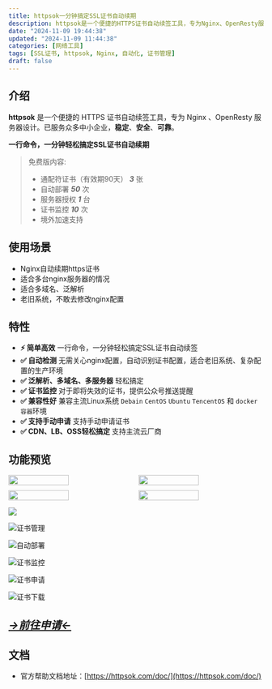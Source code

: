 ```yaml
---
title: httpsok一分钟搞定SSL证书自动续期
description: httpsok是一个便捷的HTTPS证书自动续签工具，专为Nginx、OpenResty服务器设计，提供简单高效的SSL证书自动续期服务。软件的特色包括自动检测和兼容多域名、多服务器环境，支持泛解析和即将失效证书监控。httpsok支持主流Linux系统和docker容器，适用于老旧系统和复杂配置的生产环境，能够自动识别证书配置。免费版包括三张通配符证书、50次自动部署等服务。
date: "2024-11-09 19:44:38"
updated: "2024-11-09 11:44:38"
categories: [网络工具]
tags: [SSL证书, httpsok, Nginx, 自动化, 证书管理]
draft: false
---
```


## 介绍

**httpsok** 是一个便捷的 HTTPS 证书自动续签工具，专为 Nginx 、OpenResty 服务器设计。已服务众多中小企业，**稳定**、**安全**、**可靠**。

**一行命令，一分钟轻松搞定SSL证书自动续期**

> 免费版内容:
> - 通配符证书（有效期90天） ***3*** 张
> - 自动部署 ***50*** 次
> - 服务器授权 ***1*** 台
> - 证书监控 ***10*** 次
> - 境外加速支持

## 使用场景
- Nginx自动续期https证书
- 适合多台nginx服务器的情况
- 适合多域名、泛解析
- 老旧系统，不敢去修改nginx配置

## 特性

- **⚡️ 简单高效** 一行命令，一分钟轻松搞定SSL证书自动续签
- **✅ 自动检测** 无需关心nginx配置，自动识别证书配置，适合老旧系统、复杂配置的生产环境
- **✅ 泛解析、多域名、多服务器** 轻松搞定
- **✅ 证书监控** 对于即将失效的证书，提供公众号推送提醒
- **✅ 兼容性好** 兼容主流Linux系统 `Debain` `CentOS` `Ubuntu` `TencentOS` 和 `docker容器`环境
- **✅ 支持手动申请** 支持手动申请证书
- **✅ CDN、LB、OSS轻松搞定** 支持主流云厂商

## 功能预览
<div style="display: flex; flex-wrap: wrap; gap: 10px;">
  <img src="https://cdn.sa.net/2024/11/09/PiUQH3lA9BoNuRM.png" style="width: calc(50% - 5px);" />
  <img src="https://cdn.sa.net/2024/11/09/jnYdMIwmDaNFuTi.png" style="width: calc(50% - 5px);" />
  <img src="https://cdn.sa.net/2024/11/09/Qea8gXxpkdmWVJF.png" style="width: calc(50% - 5px);" />
  <img src="https://cdn.sa.net/2024/11/09/uSAbUXiaCFJfMND.png" style="width: calc(50% - 5px);" />
</div>

![](https://cdn.sa.net/2024/11/09/pIaxmkjt5K2HPy6.png)

![证书管理](https://cdn.sa.net/2024/11/09/TjGoI7AtHlShbmC.png)

![自动部署](https://cdn.sa.net/2024/11/09/XIMEOGn5bfsgx2p.png)

![证书监控](https://cdn.sa.net/2024/11/09/Yk6OZPMTjvesyDg.png)

![证书申请](https://cdn.sa.net/2024/11/09/HxTAja2eFfwqpDU.png)

![证书下载](https://cdn.sa.net/2024/11/09/BDlkVhSg8EZA4fn.png)

## [***→前往申请←***](https://httpsok.com/p/4tdL)

## 文档

- 官方帮助文档地址：[https://httpsok.com/doc/](https://httpsok.com/doc/)